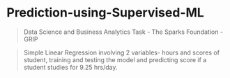 # Prediction-using-Supervised-ML
> Data Science and Business Analytics Task - The Sparks Foundation - GRIP

> Simple Linear Regression involving 2 variables- hours and scores of student, training and testing the model and predicting score if a student studies for 9.25 hrs/day.
